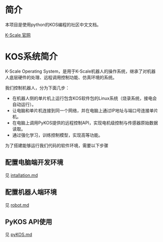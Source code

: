 # 简介
本项目是使用python的KOS编程的社区中文文档。

[K-Scale 官网](https://www.kscale.dev/)

# KOS系统简介

K-Scale Operating System，是用于K-Scale机器人的操作系统，继承了对机器人底层硬件的处理、远程调用控制功能、仿真环境的系统。

我们控制机器人，分为下面几步：

- 在机器人侧的单片机上运行包含KOS软件包的Linux系统（烧录系统，接电会自动运行）。
- 让电脑和单片机连接到同一个网络，并在电脑上通过IP地址与端口号连接单片机。
- 在电脑上调用PyKOS提供的远程控制API，实现电机级控制与传感器原始数据读取。
- 通过强化学习，训练控制模型，实现高等功能。

为了搭建能够运行我们代码的软件环境，需要以下步骤

## 配置电脑端开发环境
见 [intallation.md](/documents/installation.md)

## 配置机器人端环境
见 [robot.md](/documents/robot.md)

## PyKOS API使用
见 [pyKOS.md](/documents/pyKOS.md)
